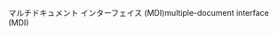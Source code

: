 <span data-ttu-id="8c27e-101">マルチドキュメント インターフェイス (MDI)</span><span class="sxs-lookup"><span data-stu-id="8c27e-101">multiple-document interface (MDI)</span></span>